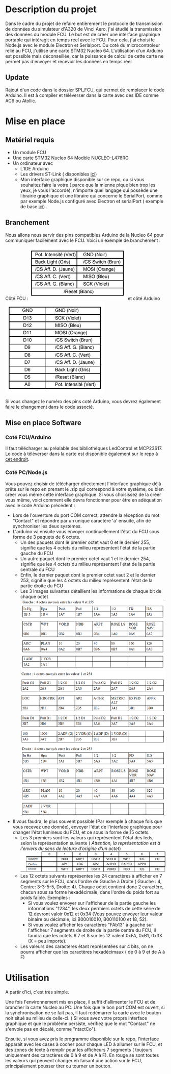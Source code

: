 # Description du projet

Dans le cadre du projet de refaire entièrement le protocole de transmission de données du simulateur d'A320 de Vinci Aero, j'ai étudié la transmission des données du module FCU. Le but est de créer une interface graphique portable qui intéragit en temps réel avec le FCU. Pour cela, j'ai choisi le Node.js avec le module Electron et Serialport. Du coté du microcontroleur relié au FCU, j'utilise une carte STM32 Nucleo 64. L'utilisation d'un Arduino est possible mais déconseillée, car la puissance de calcul de cette carte ne permet pas d'envoyer et recevoir les données en temps réel.

## Update

Rajout d'un code dans le dossier SPI_FCU, qui permet de remplacer le code Arduino. Il est à compiler et téléverser dans la carte avec des IDE comme AC6 ou Atollic.

# Mise en place

## Matériel requis

* Un module FCU
* Une carte STM32 Nucleo 64 Modèle NUCLEO-L476RG
* Un ordinateur avec
	* L'IDE Arduino
	* Les drivers ST-Link ( disponibles [ici](http://www.st.com/en/development-tools/stsw-link008.html)) 
	* Mon interface graphique disponible sur ce repo, ou si vous souhaitez faire la votre ( parce que la mienne pique bien trop les yeux, je vous l'accorde), n'importe quel langage qui possède une librairie graphique et une libraire qui concerne le SerialPort, comme par exemple Node.js configuré avec Electron et serialPort ( exemple de base [ici](https://github.com/johnny-five-io/electron-serialport)) . 

## Branchement 

Nous allons nous servir des pins compatibles Arduino de la Nucleo 64 pour communiquer facilement avec le FCU. Voici un exemple de branchement : 

Côté FCU : ![Branchement FCU](Branchement_FCU.PNG) et côté Arduino ![Branchement Arduino](Branchement_Arduino.PNG)

Si vous changez le numéro des pins coté Arduino, vous devrez également faire le changement dans le code associé.

## Mise en place Software

### Coté FCU/Arduino

Il faut télécharger au préalable des bibliothèques LedControl et MCP23S17.
Le code à téléverser dans la carte est disponible également sur le repo à [cet endroit](???).

### Coté PC/Node.js

Vous pouvez choisir de télécharger directement l'interface graphique déjà prête sur le repo en prenant le .zip qui correspond à votre système, ou bien créer vous même cette interface graphique.
Si vous choisissez de la créer vous même, voici comment elle devra fonctionner pour être en adéquation avec le code Arduino précédent :

* Lors de l'ouverture du port COM correct, attendre la réception du mot "Contact" et répondre par un unique caractère 'a' ensuite, afin de synchroniser les deux systèmes.
* L'arduino va ensuite vous envoyer continuellement l'état du FCU sous forme de 3 paquets de 6 octets.
	* Un des paquets dont le premier octet vaut 0 et le dernier 255, signifie que les 4 octets du milieu représentent l'état de la partie gauche du FCU
	* Un autre paquet dont le premier octet vaut 1 et le dernier 254, signifie que les 4 octets du milieu représentent l'état de la partie centrale du FCU
	* Enfin, le dernier paquet dont le premier octet vaut 2 et le dernier 253, signifie que les 4 octets du milieu représentent l'état de la partie droite du FCU
	* Les 3 images suivantes détaillent les informations de chaque bit de chaque octet
	 ![FCU gauche](FCU_gauche.PNG)
	 ![FCU centre](FCU_centre.PNG)
	 ![FCU droite](FCU_droite.PNG)
* Il vous faudra, le plus souvent possible (Par exemple à chaque fois que vous recevez une donnée), envoyer l'état de l'interface graphique pour changer l'état lumineux du FCU, et ce sous la forme de 15 octets.
	* Les 3 premiers sont les valeurs qui représentent l'état des leds, selon la représentation suivante ( _Attention, la représentation est à l'envers du sens de lecture d'origine d'un octet_)
	 ![FCU Leds](FCU_Leds.png)
	* Les 12 octets suivants représentes les 24 caractères à afficher en 7 segments sur le FCU, dans l'ordre de Gauche à Droite ( Gauche : 4, Centre: 3-3-5-5, Droite: 4). Chaque octet contient donc 2 caractère, chacun sous sa forme hexadécimale, dans l'ordre du poids fort au poids faible. Exemples :
		* Si vous voulez envoyer sur l'afficheur de la partie gauche les informations "1234", les deux permiers octets de cette série de 12 devront valoir 0x12 et 0x34 (Vous pouvez envoyer leur valeur binaire ou décimale, ici B00010010, B00110100 et 18, 52).
		* Si vous voulez afficher les caractères "FAb13" à gauche sur l'afficheur 7 segments de droite de la partie centre du FCU, il faudra que les octets 6 7 et 8 sur les 12 valent 0xFA, 0xB1, 0x3X (X = peu importe).
	* Les valeurs des caractères étant représentées sur 4 bits, on ne pourra afficher que les caractères hexadécimaux ( de 0 à 9 et de A à F)

# Utilisation

A partir d'ici, c'est très simple.

Une fois l'environnement mis en place, il suffit d'allimenter le FCU et de brancher la carte Nucleo au PC. Une fois que le bon port COM est ouvert, si la synchronisation ne se fait pas, il faut redémarrer la carte avec le bouton noir situé au milieu de celle-ci. ( Si vous avez votre propre interface graphique et que le problème persiste, vérifiez que le mot "Contact" ne s'envoie pas en décalé, comme "ntactCo").

Ensuite, si vous avez pris le programme disponible sur le repo, l'interface apparait avec les cases à cocher pour chaque LED à allumer sur le FCU, et des zones de texte à remplir pour les afficheurs 7 segments ( toujours uniquement des caractères de 0 à 9 et de A à F). En rouge se sont toutes les valeurs qui peuvent changer en faisant une action sur le FCU, principalement pousser tirer ou tourner un bouton.


